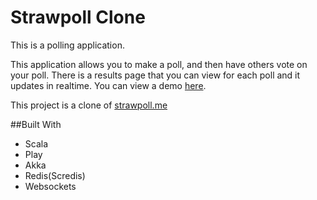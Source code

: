 Strawpoll Clone
=======
This is a polling application. 

This application allows you to make a poll, and then have others vote on your poll.
There is a results page that you can view for each poll and it updates in realtime. You can view a demo [here](http://strawpoll.tbrown.im).

This project is a clone of [strawpoll.me](http://strawpoll.me)

##Built With
- Scala 
- Play
- Akka
- Redis(Scredis)
- Websockets
